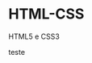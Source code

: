 # HTML-CSS
 HTML5 e CSS3

 teste

<a href="https://brxno1.github.io/HTML-CSS/desafios/d010/android.html">
